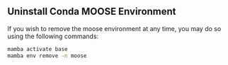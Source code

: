 ## Uninstall Conda MOOSE Environment

If you wish to remove the moose environment at any time, you may do so using the following commands:

```bash
mamba activate base
mamba env remove -n moose
```
